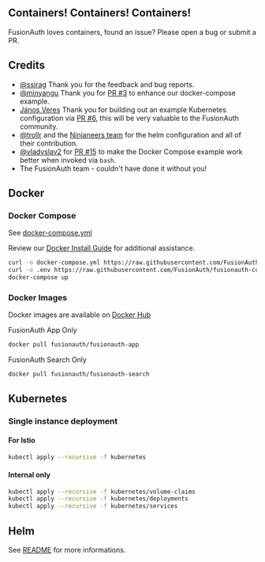 ## Containers! Containers! Containers!

FusionAuth loves containers, found an issue? Please open a bug or submit a PR. 


## Credits
- [@ssirag](https://github.com/ssirag) Thank you for the feedback and bug reports. 
- [@minyangu](https://github.com/minyangu) Thank you for [PR #3](https://github.com/FusionAuth/fusionauth-containers/pull/3) to enhance our docker-compose example.
- [János Veres](https://github.com/nadilas) Thank you for building out an example Kubernetes configuration via [PR #6](https://github.com/FusionAuth/fusionauth-containers/pull/6), this will be very valuable to the FusionAuth community.
- [@trollr](https://github.com/trollr) and the [Ninjaneers team](https://www.ninjaneers.de/) for the helm configuration and all of their contribution. 
- [@vladyslav2](https://github.com/vladyslav2 ) for [PR #15](https://github.com/FusionAuth/fusionauth-containers/pull/15) to make the Docker Compose example work better when invoked via `bash`.
- The FusionAuth team - couldn't have done it without you! 

## Docker


### Docker Compose

See [docker-compose.yml](https://raw.githubusercontent.com/FusionAuth/fusionauth-containers/master/docker/fusionauth/docker-compose.yml)

Review our [Docker Install Guide](https://fusionauth.io/docs/v1/tech/installation-guide/docker) for additional assistance.

```bash
curl -o docker-compose.yml https://raw.githubusercontent.com/FusionAuth/fusionauth-containers/master/docker/fusionauth/docker-compose.yml
curl -o .env https://raw.githubusercontent.com/FusionAuth/fusionauth-containers/master/docker/fusionauth/.env
docker-compose up
``` 

### Docker Images

Docker images are available on [Docker Hub](https://hub.docker.com/u/fusionauth/)

FusionAuth App Only
```bash
docker pull fusionauth/fusionauth-app
```

FusionAuth Search Only
```bash
docker pull fusionauth/fusionauth-search
```

## Kubernetes


### Single instance deployment


#### For Istio

```bash
kubectl apply --recursive -f kubernetes
```

#### Internal only

```bash
kubectl apply --recursive -f kubernetes/volume-claims
kubectl apply --recursive -f kubernetes/deployments
kubectl apply --recursive -f kubernetes/services
```

## Helm

See [README](helm/fusionauth/README.md) for more informations.
